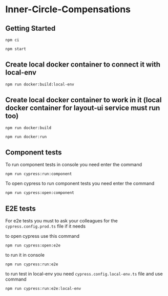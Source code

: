 # Inner-Circle-Compensations

## Getting Started

```
npm ci

npm start
```

## Create local docker container to connect it with local-env

```
npm run docker:build:local-env
```

## Create local docker container to work in it (local docker container for layout-ui service must run too)

```
npm run docker:build

npm run docker:run
```

## Component tests

To run component tests in console you need enter the command

```
npm run cypress:run:component
```

To open cypress to run component tests you need enter the command

```
npm run cypress:open:component
```

## E2E tests

For e2e tests you must to ask your colleagues for the `cypress.config.prod.ts` file if it needs

to open cypress use this command

```
npm run cypress:open:e2e
```

to run it in console

```
npm run cypress:run:e2e
```

to run test in local-env you need `cypress.config.local-env.ts` file and use command

```
npm run cypress:run:e2e:local-env
```
